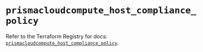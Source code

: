 # `prismacloudcompute_host_compliance_policy`

Refer to the Terraform Registry for docs: [`prismacloudcompute_host_compliance_policy`](https://registry.terraform.io/providers/paloaltonetworks/prismacloudcompute/0.8.0/docs/resources/host_compliance_policy).
